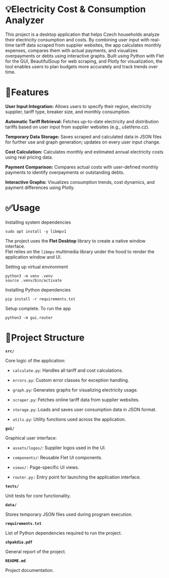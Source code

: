 # 💡Electricity Cost & Consumption Analyzer

This project is a desktop application that helps Czech households analyze their electricity consumption and costs. By combining user input with real-time tariff data scraped from supplier websites, the app calculates monthly expenses, compares them with actual payments, and visualizes overpayments or debts using interactive graphs. Built using Python with Flet for the GUI, BeautifulSoup for web scraping, and Plotly for visualization, the tool enables users to plan budgets more accurately and track trends over time. 

# 🔧Features

**User Input Integration:** Allows users to specify their region, electricity supplier, tariff type, breaker size, and monthly consumption.

**Automatic Tariff Retrieval:** Fetches up-to-date electricity and distribution tariffs based on user input from supplier websites (e.g., ušetřeno.cz).

**Temporary Data Storage:** Saves scraped and calculated data in JSON files for further use and graph generation; updates on every user input change.

**Cost Calculation:** Calculates monthly and estimated annual electricity costs using real pricing data.

**Payment Comparison:** Compares actual costs with user-defined monthly payments to identify overpayments or outstanding debts.

**Interactive Graphs:** Visualizes consumption trends, cost dynamics, and payment differences using Plotly.

# ✅Usage

Installing system dependencies

```
sudo apt install -y libmpv1
```

The project uses the **Flet Desktop** library to create a native window interface.  
Flet relies on the `libmpv` multimedia library under the hood to render the application window and UI.

Setting up virtual environment

```
python3 -m venv .venv
source .venv/bin/activate
```
Installing Python dependencies

```
pip install -r requirements.txt
``` 

Setup complete. To run the app

```
python3 -m gui.router
```

# 📂Project Structure
**``src/``**

Core logic of the application:

- ``calculate.py``: Handles all tariff and cost calculations.

- ``errors.py``: Custom error classes for exception handling.

- ``graph.py``: Generates graphs for visualizing electricity usage.

- ``scraper.py``: Fetches online tariff data from supplier websites.

- ``storage.py``: Loads and saves user consumption data in JSON format.

- ``utils.py``: Utility functions used across the application.

**``gui/``**

Graphical user interface:

- ``assets/logos/``: Supplier logos used in the UI.

- ``components/``: Reusable Flet UI components.

- ``views/:`` Page-specific UI views.

- ``router.py:`` Entry point for launching the application interface.

**``tests/``**

Unit tests for core functionality.

**``data/``**

Stores temporary JSON files used during program execution.

**``requirements.txt``**

List of Python dependencies required to run the project.

**``shpakdia.pdf``**

General report of the project.

**``README.md``**

Project documentation.
